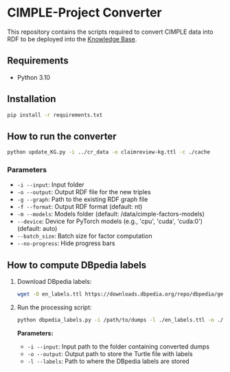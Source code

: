 # CIMPLE-Project Converter

This repository contains the scripts required to convert CIMPLE data into RDF to be deployed into the [Knowledge Base](https://github.com/CIMPLE-project/knowledge-base).

## Requirements

- Python 3.10

## Installation

```bash
pip install -r requirements.txt
```

## How to run the converter

```bash
python update_KG.py -i ../cr_data -o claimreview-kg.ttl -c ./cache
```

### Parameters

- `-i --input`: Input folder
- `-o --output`: Output RDF file for the new triples
- `-g --graph`: Path to the existing RDF graph file
- `-f --format`: Output RDF format (default: nt)
- `-m --models`: Models folder (default: /data/cimple-factors-models)
- `--device`: Device for PyTorch models (e.g., 'cpu', 'cuda', 'cuda:0') (default: auto)
- `--batch_size`: Batch size for factor computation
- `--no-progress`: Hide progress bars

## How to compute DBpedia labels

1. Download DBpedia labels:

   ```bash
   wget -O en_labels.ttl https://downloads.dbpedia.org/repo/dbpedia/generic/labels/2022.12.01/labels_lang=en.ttl.bz2
   ```

1. Run the processing script:

   ```bash
   python dbpedia_labels.py -i /path/to/dumps -l ./en_labels.ttl -o ./dbpedia_labels.ttl
   ```

   **Parameters:**

   - `-i --input`: Input path to the folder containing converted dumps
   - `-o --output`: Output path to store the Turtle file with labels
   - `-l --labels`: Path to where the DBpedia labels are stored
